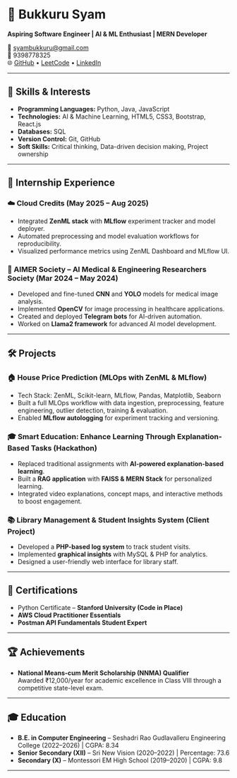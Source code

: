 # 📌 Bukkuru Syam

**Aspiring Software Engineer | AI & ML Enthusiast | MERN Developer**

📧 [syambukkuru@gmail.com](mailto:syambukkuru@gmail.com)  
📱 9398778325  
🌐 [GitHub](https://github.com/syam-bukkuru) • [LeetCode](https://leetcode.com/u/syambukkuru) • [LinkedIn](http://www.linkedin.com/in/bukkuru-syam)  

---

## 🚀 Skills & Interests
- **Programming Languages:** Python, Java, JavaScript  
- **Technologies:** AI & Machine Learning, HTML5, CSS3, Bootstrap, React.js  
- **Databases:** SQL  
- **Version Control:** Git, GitHub  
- **Soft Skills:** Critical thinking, Data-driven decision making, Project ownership  

---

## 💼 Internship Experience

### ☁️ Cloud Credits (May 2025 – Aug 2025)
- Integrated **ZenML stack** with **MLflow** experiment tracker and model deployer.  
- Automated preprocessing and model evaluation workflows for reproducibility.  
- Visualized performance metrics using ZenML Dashboard and MLflow UI.  

### 🤖 AIMER Society – AI Medical & Engineering Researchers Society (Mar 2024 – May 2024)  
- Developed and fine-tuned **CNN** and **YOLO** models for medical image analysis.  
- Implemented **OpenCV** for image processing in healthcare applications.  
- Created and deployed **Telegram bots** for AI-driven automation.  
- Worked on **Llama2 framework** for advanced AI model development.  

---

## 🛠 Projects

### 🏠 House Price Prediction (MLOps with ZenML & MLflow)  
- Tech Stack: ZenML, Scikit-learn, MLflow, Pandas, Matplotlib, Seaborn  
- Built a full MLOps workflow with data ingestion, preprocessing, feature engineering, outlier detection, training & evaluation.  
- Enabled **MLflow autologging** for experiment tracking and versioning.  

### 🎓 Smart Education: Enhance Learning Through Explanation-Based Tasks (Hackathon)  
- Replaced traditional assignments with **AI-powered explanation-based learning**.  
- Built a **RAG application** with **FAISS & MERN Stack** for personalized learning.  
- Integrated video explanations, concept maps, and interactive methods to boost engagement.  

### 📚 Library Management & Student Insights System (Client Project)  
- Developed a **PHP-based log system** to track student visits.  
- Implemented **graphical insights** with MySQL & PHP for analytics.  
- Designed a user-friendly web interface for library staff.  

---

## 📜 Certifications
- Python Certificate – **Stanford University (Code in Place)**  
- **AWS Cloud Practitioner Essentials**  
- **Postman API Fundamentals Student Expert**  

---

## 🏆 Achievements
- **National Means-cum Merit Scholarship (NNMA) Qualifier**  
  Awarded ₹12,000/year for academic excellence in Class VIII through a competitive state-level exam.  

---

## 🎓 Education
- **B.E. in Computer Engineering** – Seshadri Rao Gudlavalleru Engineering College (2022–2026) | CGPA: 8.34  
- **Senior Secondary (XII)** – Sri New Vision (2020–2022) | Percentage: 73.6  
- **Secondary (X)** – Montessori EM High School (2019–2020) | CGPA: 9.8  

---

